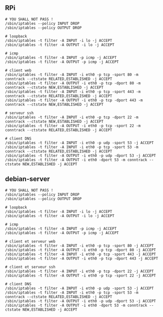 ## RPi

    # YOU SHALL NOT PASS !
    /sbin/iptables --policy INPUT DROP
    /sbin/iptables --policy OUTPUT DROP

    # loopback
    /sbin/iptables -t filter -A INPUT -i lo -j ACCEPT
    /sbin/iptables -t filter -A OUTPUT -i lo -j ACCEPT

    # icmp
    /sbin/iptables -t filter -A INPUT -p icmp -j ACCEPT
    /sbin/iptables -t filter -A OUTPUT -p icmp -j ACCEPT

    # client web
    /sbin/iptables -t filter -A INPUT -i eth0 -p tcp -sport 80 -m conntrack --ctstate RELATED,ESTABLISHED -j ACCEPT
    /sbin/iptables -t filter -A OUTPUT -i eth0 -p tcp -dport 80 -m conntrack --ctstate NEW,ESTABLISHED -j ACCEPT
    /sbin/iptables -t filter -A INPUT -i eth0 -p tcp -sport 443 -m conntrack --ctstate RELATED,ESTABLISHED -j ACCEPT
    /sbin/iptables -t filter -A OUTPUT -i eth0 -p tcp -dport 443 -m conntrack --ctstate NEW,ESTABLISHED -j ACCEPT

    # serveur ssh
    /sbin/iptables -t filter -A INPUT -i eth0 -p tcp -dport 22 -m conntrack --ctstate NEW,ESTABLISHED -j ACCEPT
    /sbin/iptables -t filter -A OUTPUT -i eth0 -p tcp -sport 22 -m conntrack --ctstate RELATED,ESTABLISHED -j ACCEPT

    # client DNS
    /sbin/iptables -t filter -A INPUT -i eth0 -p udp -sport 53 -j ACCEPT
    /sbin/iptables -t filter -A INPUT -i eth0 -p tcp -sport 53 -m conntrack --ctstate RELATED,ESTABLISHED -j ACCEPT
    /sbin/iptables -t filter -A OUTPUT -i eth0 -p udp -dport 53 -j ACCEPT
    /sbin/iptables -t filter -A OUTPUT -i eth0 -dport 53 -m conntrack --ctstate NEW,ESTABLISHED -j ACCEPT


## debian-server 

    # YOU SHALL NOT PASS !
    /sbin/iptables --policy INPUT DROP
    /sbin/iptables --policy OUTPUT DROP

    # loopback
    /sbin/iptables -t filter -A INPUT -i lo -j ACCEPT
    /sbin/iptables -t filter -A OUTPUT -i lo -j ACCEPT

    # icmp
    /sbin/iptables -t filter -A INPUT -p icmp -j ACCEPT
    /sbin/iptables -t filter -A OUTPUT -p icmp -j ACCEPT

    # client et serveur web
    /sbin/iptables -t filter -A INPUT -i eth0 -p tcp -sport 80 -j ACCEPT
    /sbin/iptables -t filter -A OUTPUT -i eth0 -p tcp -dport 80 -j ACCEPT
    /sbin/iptables -t filter -A INPUT -i eth0 -p tcp -sport 443 -j ACCEPT
    /sbin/iptables -t filter -A OUTPUT -i eth0 -p tcp -dport 443 -j ACCEPT

    # client et serveur ssh
    /sbin/iptables -t filter -A INPUT -i eth0 -p tcp -dport 22 -j ACCEPT
    /sbin/iptables -t filter -A OUTPUT -i eth0 -p tcp -sport 22 -j ACCEPT

    # client DNS
    /sbin/iptables -t filter -A INPUT -i eth0 -p udp -sport 53 -j ACCEPT
    /sbin/iptables -t filter -A INPUT -i eth0 -p tcp -sport 53 -m conntrack --ctstate RELATED,ESTABLISHED -j ACCEPT
    /sbin/iptables -t filter -A OUTPUT -i eth0 -p udp -dport 53 -j ACCEPT
    /sbin/iptables -t filter -A OUTPUT -i eth0 -dport 53 -m conntrack --ctstate NEW,ESTABLISHED -j ACCEPT
